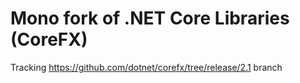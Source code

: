 # Mono fork of .NET Core Libraries (CoreFX)

Tracking https://github.com/dotnet/corefx/tree/release/2.1 branch
